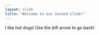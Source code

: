 ```yaml
---
layout: slide
title: "Welcome to our second slide!"
---
```

I like hot dogs!
Use the left arrow to go back!

